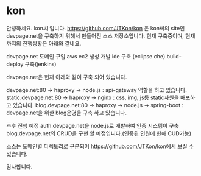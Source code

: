 # kon
안녕하세요. kon씨 입니다.
https://github.com/JTKon/kon 은 kon씨의 site인 devpage.net을 구축하기 위해서 만들어진 소스 저장소입니다.
현재 구축중이며, 현재까지의 진행상황은 아래와 같네요.

devpage.net 도메인 구입
aws ec2 생성
개발 ide 구축 (eclipse che)
build-deploy 구축(jenkins)

devpage.net은 현재 아래와 같이 구축 되어 있습니다.

devpage.net:80 -> haproxy -> node.js : api-gateway 역할을 하고 있습니다.
static.devpage.net:80 -> haproxy -> nginx : css, img, js등 static자원을 배포하고 있습니다.
blog.devpage.net:80 -> haproxy -> node.js -> spring-boot : devpage.net을 위한 blog운영을 구축 하고 있습니다.

추후 진행 예정
auth.devpage.net을 node.js로 개발하여 인증 시스템이 구축
blog.devpage.net의 CRUD을 구현 할 예정입니다.(인증된 인원에 한해 CUD가능)

소스는 도메인별 디렉토리로 구분되어 https://github.com/JTKon/kon에서 보실 수 있습니다.

감사합니다.